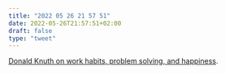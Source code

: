 ```yaml
---
title: "2022 05 26 21 57 51"
date: 2022-05-26T21:57:51+02:00
draft: false
type: "tweet"
---
```


[Donald Knuth on work habits, problem solving, and happiness](https://shuvomoy.github.io/blogs/posts/Knuth-on-work-habits-and-problem-solving-and-happiness/).
